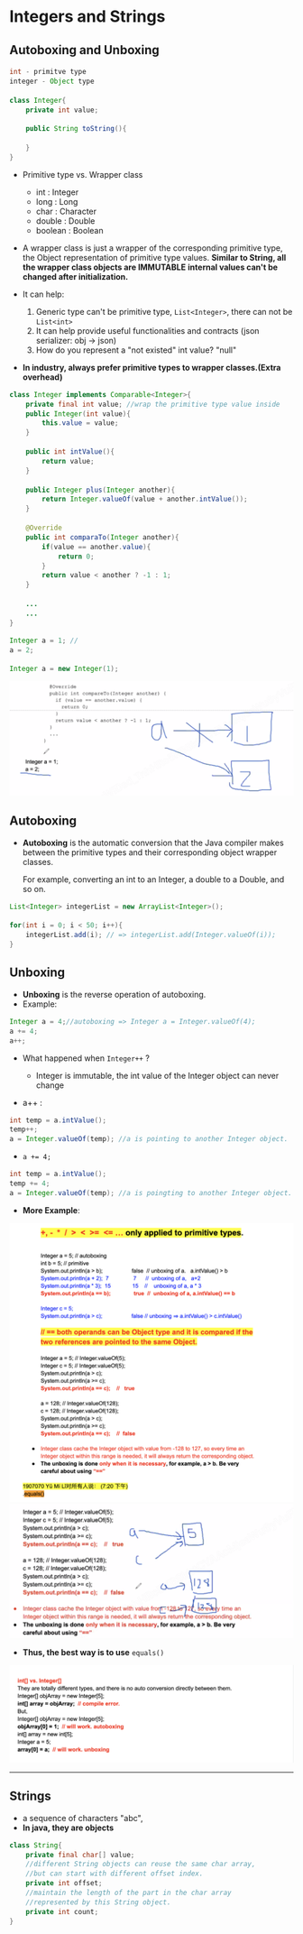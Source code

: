 # Integers and Strings

## Autoboxing and Unboxing

```java
int - primitve type
integer - Object type

class Integer{
    private int value;

    public String toString(){

    }
}
```

- Primitive type vs. Wrapper class
  - int : Integer
  - long : Long
  - char : Character
  - double : Double
  - boolean : Boolean

- A wrapper class is just a wrapper of the corresponding primitive type, the Object 
  representation of primitive type values.
  **Similar to String, all the wrapper class objects are IMMUTABLE** 
  **internal values can't be changed after initialization.**

- It can help:
  1. Generic type can't be primitive type, `List<Integer>`, there can not be `List<int>`
  2. It can help provide useful functionalities and contracts (json serializer: obj -> json)
  3. How do you represent a "not existed" int value? "null"

- **In industry, always prefer primitive types to wrapper classes.(Extra overhead)**

```java
class Integer implements Comparable<Integer>{
    private final int value; //wrap the primitive type value inside
    public Integer(int value){
        this.value = value;
    }

    public int intValue(){
        return value;
    }

    public Integer plus(Integer another){
        return Integer.valueOf(value + another.intValue());
    }

    @Override
    public int comparaTo(Integer another){
        if(value == another.value){
            return 0;
        }
        return value < another ? -1 : 1;
    }

    ...
    ...
}
```

```java
Integer a = 1; //
a = 2;

Integer a = new Integer(1);
```

![](img/2020-05-31-14-05-18.png)


## Autoboxing

- **Autoboxing** is the automatic conversion that the Java compiler makes between the 
  primitive types and their corresponding object wrapper classes.

  For example, converting an int to an Integer, a double to a Double, and so on.

```java
List<Integer> integerList = new ArrayList<Integer>();

for(int i = 0; i < 50; i++){
    integerList.add(i); // => integerList.add(Integer.valueOf(i));
}
```


## Unboxing

- **Unboxing** is the reverse operation of autoboxing.
- Example:

```java
Integer a = 4;//autoboxing => Integer a = Integer.valueOf(4);
a += 4; 
a++;
```

- What happened when `Integer++` ?
  - Integer is immutable, the int value of the Integer object can never change

- a++ : 

```java
int temp = a.intValue();
temp++;
a = Integer.valueOf(temp); //a is pointing to another Integer object.
```

- `a += 4;`

```java
int temp = a.intValue();
temp += 4;
a = Integer.valueOf(temp); //a is poingting to another Integer object.
```


- **More Example**:

![](img/2020-05-31-14-17-10.png)
![](img/2020-05-31-14-18-36.png)

- **Thus, the best way is to use** `equals()`

![](img/2020-05-31-14-21-58.png)

---



## Strings

- a sequence of characters "abc",
- **In java, they are objects**

```java
class String{
    private final char[] value;
    //different String objects can reuse the same char array,
    //but can start with different offset index.
    private int offset;
    //maintain the length of the part in the char array
    //represented by this String object.
    private int count;
}
```
